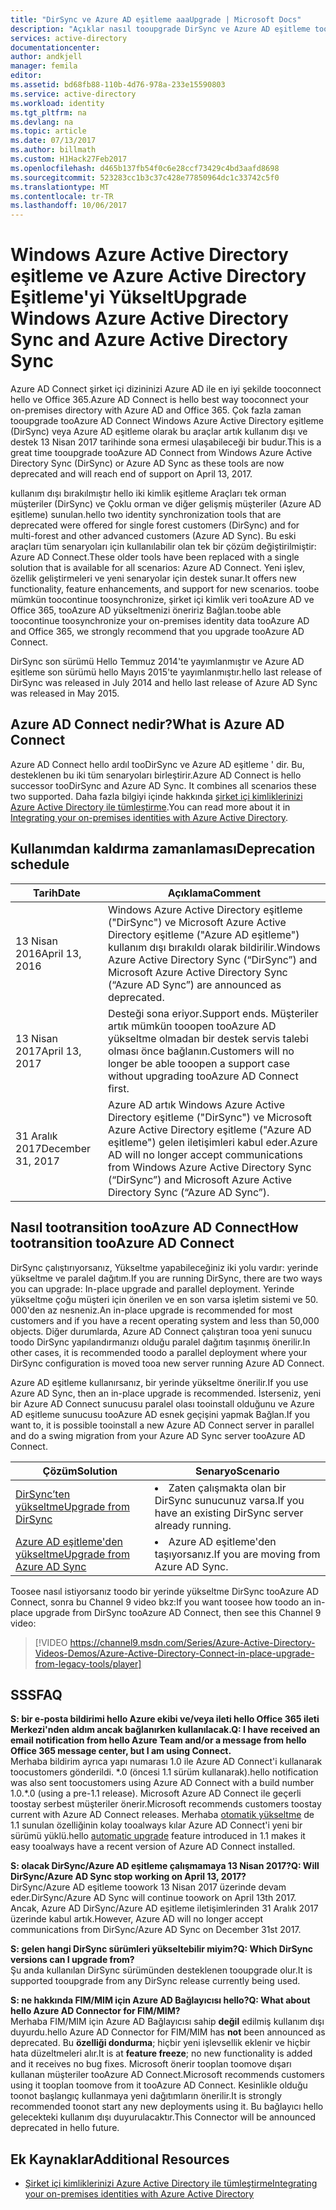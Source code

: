 ```yaml
---
title: "DirSync ve Azure AD eşitleme aaaUpgrade | Microsoft Docs"
description: "Açıklar nasıl tooupgrade DirSync ve Azure AD eşitleme tooAzure AD alanından Bağlan."
services: active-directory
documentationcenter: 
author: andkjell
manager: femila
editor: 
ms.assetid: bd68fb88-110b-4d76-978a-233e15590803
ms.service: active-directory
ms.workload: identity
ms.tgt_pltfrm: na
ms.devlang: na
ms.topic: article
ms.date: 07/13/2017
ms.author: billmath
ms.custom: H1Hack27Feb2017
ms.openlocfilehash: d465b137fb54f0c6e28ccf73429c4bd3aafd8698
ms.sourcegitcommit: 523283cc1b3c37c428e77850964dc1c33742c5f0
ms.translationtype: MT
ms.contentlocale: tr-TR
ms.lasthandoff: 10/06/2017
---
```

# <a name="upgrade-windows-azure-active-directory-sync-and-azure-active-directory-sync"></a><span data-ttu-id="c7c18-103">Windows Azure Active Directory eşitleme ve Azure Active Directory Eşitleme'yi Yükselt</span><span class="sxs-lookup"><span data-stu-id="c7c18-103">Upgrade Windows Azure Active Directory Sync and Azure Active Directory Sync</span></span>
<span data-ttu-id="c7c18-104">Azure AD Connect şirket içi dizininizi Azure AD ile en iyi şekilde tooconnect hello ve Office 365.</span><span class="sxs-lookup"><span data-stu-id="c7c18-104">Azure AD Connect is hello best way tooconnect your on-premises directory with Azure AD and Office 365.</span></span> <span data-ttu-id="c7c18-105">Çok fazla zaman tooupgrade tooAzure AD Connect Windows Azure Active Directory eşitleme (DirSync) veya Azure AD eşitleme olarak bu araçlar artık kullanım dışı ve destek 13 Nisan 2017 tarihinde sona ermesi ulaşabileceği bir budur.</span><span class="sxs-lookup"><span data-stu-id="c7c18-105">This is a great time tooupgrade tooAzure AD Connect from Windows Azure Active Directory Sync (DirSync) or Azure AD Sync as these tools are now deprecated and will reach end of support on April 13, 2017.</span></span>

<span data-ttu-id="c7c18-106">kullanım dışı bırakılmıştır hello iki kimlik eşitleme Araçları tek orman müşteriler (DirSync) ve Çoklu orman ve diğer gelişmiş müşteriler (Azure AD eşitleme) sunulan.</span><span class="sxs-lookup"><span data-stu-id="c7c18-106">hello two identity synchronization tools that are deprecated were offered for single forest customers (DirSync) and for multi-forest and other advanced customers (Azure AD Sync).</span></span> <span data-ttu-id="c7c18-107">Bu eski araçları tüm senaryoları için kullanılabilir olan tek bir çözüm değiştirilmiştir: Azure AD Connect.</span><span class="sxs-lookup"><span data-stu-id="c7c18-107">These older tools have been replaced with a single solution that is available for all scenarios: Azure AD Connect.</span></span> <span data-ttu-id="c7c18-108">Yeni işlev, özellik geliştirmeleri ve yeni senaryolar için destek sunar.</span><span class="sxs-lookup"><span data-stu-id="c7c18-108">It offers new functionality, feature enhancements, and support for new scenarios.</span></span> <span data-ttu-id="c7c18-109">toobe mümkün toocontinue toosynchronize, şirket içi kimlik veri tooAzure AD ve Office 365, tooAzure AD yükseltmenizi öneririz Bağlan.</span><span class="sxs-lookup"><span data-stu-id="c7c18-109">toobe able toocontinue toosynchronize your on-premises identity data tooAzure AD and Office 365, we strongly recommend that you upgrade tooAzure AD Connect.</span></span>

<span data-ttu-id="c7c18-110">DirSync son sürümü Hello Temmuz 2014'te yayımlanmıştır ve Azure AD eşitleme son sürümü hello Mayıs 2015'te yayımlanmıştır.</span><span class="sxs-lookup"><span data-stu-id="c7c18-110">hello last release of DirSync was released in July 2014 and hello last release of Azure AD Sync was released in May 2015.</span></span>

## <a name="what-is-azure-ad-connect"></a><span data-ttu-id="c7c18-111">Azure AD Connect nedir?</span><span class="sxs-lookup"><span data-stu-id="c7c18-111">What is Azure AD Connect</span></span>
<span data-ttu-id="c7c18-112">Azure AD Connect hello ardıl tooDirSync ve Azure AD eşitleme ' dir. Bu, desteklenen bu iki tüm senaryoları birleştirir.</span><span class="sxs-lookup"><span data-stu-id="c7c18-112">Azure AD Connect is hello successor tooDirSync and Azure AD Sync. It combines all scenarios these two supported.</span></span> <span data-ttu-id="c7c18-113">Daha fazla bilgiyi içinde hakkında [şirket içi kimliklerinizi Azure Active Directory ile tümleştirme](active-directory-aadconnect.md).</span><span class="sxs-lookup"><span data-stu-id="c7c18-113">You can read more about it in [Integrating your on-premises identities with Azure Active Directory](active-directory-aadconnect.md).</span></span>

## <a name="deprecation-schedule"></a><span data-ttu-id="c7c18-114">Kullanımdan kaldırma zamanlaması</span><span class="sxs-lookup"><span data-stu-id="c7c18-114">Deprecation schedule</span></span>
| <span data-ttu-id="c7c18-115">Tarih</span><span class="sxs-lookup"><span data-stu-id="c7c18-115">Date</span></span> | <span data-ttu-id="c7c18-116">Açıklama</span><span class="sxs-lookup"><span data-stu-id="c7c18-116">Comment</span></span> |
| --- | --- |
| <span data-ttu-id="c7c18-117">13 Nisan 2016</span><span class="sxs-lookup"><span data-stu-id="c7c18-117">April 13, 2016</span></span> |<span data-ttu-id="c7c18-118">Windows Azure Active Directory eşitleme ("DirSync") ve Microsoft Azure Active Directory eşitleme ("Azure AD eşitleme") kullanım dışı bırakıldı olarak bildirilir.</span><span class="sxs-lookup"><span data-stu-id="c7c18-118">Windows Azure Active Directory Sync (“DirSync”) and Microsoft Azure Active Directory Sync (“Azure AD Sync”) are announced as deprecated.</span></span> |
| <span data-ttu-id="c7c18-119">13 Nisan 2017</span><span class="sxs-lookup"><span data-stu-id="c7c18-119">April 13, 2017</span></span> |<span data-ttu-id="c7c18-120">Desteği sona eriyor.</span><span class="sxs-lookup"><span data-stu-id="c7c18-120">Support ends.</span></span> <span data-ttu-id="c7c18-121">Müşteriler artık mümkün tooopen tooAzure AD yükseltme olmadan bir destek servis talebi olması önce bağlanın.</span><span class="sxs-lookup"><span data-stu-id="c7c18-121">Customers will no longer be able tooopen a support case without upgrading tooAzure AD Connect first.</span></span> |
|<span data-ttu-id="c7c18-122">31 Aralık 2017</span><span class="sxs-lookup"><span data-stu-id="c7c18-122">December 31, 2017</span></span>|<span data-ttu-id="c7c18-123">Azure AD artık Windows Azure Active Directory eşitleme ("DirSync") ve Microsoft Azure Active Directory eşitleme ("Azure AD eşitleme") gelen iletişimleri kabul eder.</span><span class="sxs-lookup"><span data-stu-id="c7c18-123">Azure AD will no longer accept communications from Windows Azure Active Directory Sync (“DirSync”) and Microsoft Azure Active Directory Sync (“Azure AD Sync”).</span></span>

## <a name="how-tootransition-tooazure-ad-connect"></a><span data-ttu-id="c7c18-124">Nasıl tootransition tooAzure AD Connect</span><span class="sxs-lookup"><span data-stu-id="c7c18-124">How tootransition tooAzure AD Connect</span></span>
<span data-ttu-id="c7c18-125">DirSync çalıştırıyorsanız, Yükseltme yapabileceğiniz iki yolu vardır: yerinde yükseltme ve paralel dağıtım.</span><span class="sxs-lookup"><span data-stu-id="c7c18-125">If you are running DirSync, there are two ways you can upgrade: In-place upgrade and parallel deployment.</span></span> <span data-ttu-id="c7c18-126">Yerinde yükseltme çoğu müşteri için önerilen ve en son varsa işletim sistemi ve 50. 000'den az nesneniz.</span><span class="sxs-lookup"><span data-stu-id="c7c18-126">An in-place upgrade is recommended for most customers and if you have a recent operating system and less than 50,000 objects.</span></span> <span data-ttu-id="c7c18-127">Diğer durumlarda, Azure AD Connect çalıştıran tooa yeni sunucu toodo DirSync yapılandırmanızı olduğu paralel dağıtım taşınmış önerilir.</span><span class="sxs-lookup"><span data-stu-id="c7c18-127">In other cases, it is recommended toodo a parallel deployment where your DirSync configuration is moved tooa new server running Azure AD Connect.</span></span>

<span data-ttu-id="c7c18-128">Azure AD eşitleme kullanırsanız, bir yerinde yükseltme önerilir.</span><span class="sxs-lookup"><span data-stu-id="c7c18-128">If you use Azure AD Sync, then an in-place upgrade is recommended.</span></span> <span data-ttu-id="c7c18-129">İsterseniz, yeni bir Azure AD Connect sunucusu paralel olası tooinstall olduğunu ve Azure AD eşitleme sunucusu tooAzure AD esnek geçişini yapmak Bağlan.</span><span class="sxs-lookup"><span data-stu-id="c7c18-129">If you want to, it is possible tooinstall a new Azure AD Connect server in parallel and do a swing migration from your Azure AD Sync server tooAzure AD Connect.</span></span>

| <span data-ttu-id="c7c18-130">Çözüm</span><span class="sxs-lookup"><span data-stu-id="c7c18-130">Solution</span></span> | <span data-ttu-id="c7c18-131">Senaryo</span><span class="sxs-lookup"><span data-stu-id="c7c18-131">Scenario</span></span> |
| --- | --- |
| [<span data-ttu-id="c7c18-132">DirSync’ten yükseltme</span><span class="sxs-lookup"><span data-stu-id="c7c18-132">Upgrade from DirSync</span></span>](active-directory-aadconnect-dirsync-upgrade-get-started.md) |<li><span data-ttu-id="c7c18-133">Zaten çalışmakta olan bir DirSync sunucunuz varsa.</span><span class="sxs-lookup"><span data-stu-id="c7c18-133">If you have an existing DirSync server already running.</span></span></li> |
| [<span data-ttu-id="c7c18-134">Azure AD eşitleme'den yükseltme</span><span class="sxs-lookup"><span data-stu-id="c7c18-134">Upgrade from Azure AD Sync</span></span>](active-directory-aadconnect-upgrade-previous-version.md) |<li><span data-ttu-id="c7c18-135">Azure AD eşitleme'den taşıyorsanız.</span><span class="sxs-lookup"><span data-stu-id="c7c18-135">If you are moving from Azure AD Sync.</span></span></li> |

<span data-ttu-id="c7c18-136">Toosee nasıl istiyorsanız toodo bir yerinde yükseltme DirSync tooAzure AD Connect, sonra bu Channel 9 video bkz:</span><span class="sxs-lookup"><span data-stu-id="c7c18-136">If you want toosee how toodo an in-place upgrade from DirSync tooAzure AD Connect, then see this Channel 9 video:</span></span>

> [!VIDEO https://channel9.msdn.com/Series/Azure-Active-Directory-Videos-Demos/Azure-Active-Directory-Connect-in-place-upgrade-from-legacy-tools/player]
>
>

## <a name="faq"></a><span data-ttu-id="c7c18-137">SSS</span><span class="sxs-lookup"><span data-stu-id="c7c18-137">FAQ</span></span>
<span data-ttu-id="c7c18-138">**S: bir e-posta bildirimi hello Azure ekibi ve/veya ileti hello Office 365 ileti Merkezi'nden aldım ancak bağlanırken kullanılacak.**</span><span class="sxs-lookup"><span data-stu-id="c7c18-138">**Q: I have received an email notification from hello Azure Team and/or a message from hello Office 365 message center, but I am using Connect.**</span></span>  
<span data-ttu-id="c7c18-139">Merhaba bildirim ayrıca yapı numarası 1.0 ile Azure AD Connect'i kullanarak toocustomers gönderildi. \*.0 (öncesi 1.1 sürüm kullanarak).</span><span class="sxs-lookup"><span data-stu-id="c7c18-139">hello notification was also sent toocustomers using Azure AD Connect with a build number 1.0.\*.0 (using a pre-1.1 release).</span></span> <span data-ttu-id="c7c18-140">Microsoft Azure AD Connect ile geçerli toostay serbest müşteriler önerir.</span><span class="sxs-lookup"><span data-stu-id="c7c18-140">Microsoft recommends customers toostay current with Azure AD Connect releases.</span></span> <span data-ttu-id="c7c18-141">Merhaba [otomatik yükseltme](active-directory-aadconnect-feature-automatic-upgrade.md) de 1.1 sunulan özelliğinin kolay tooalways kılar Azure AD Connect'i yeni bir sürümü yüklü.</span><span class="sxs-lookup"><span data-stu-id="c7c18-141">hello [automatic upgrade](active-directory-aadconnect-feature-automatic-upgrade.md) feature introduced in 1.1 makes it easy tooalways have a recent version of Azure AD Connect installed.</span></span>

<span data-ttu-id="c7c18-142">**S: olacak DirSync/Azure AD eşitleme çalışmamaya 13 Nisan 2017?**</span><span class="sxs-lookup"><span data-stu-id="c7c18-142">**Q: Will DirSync/Azure AD Sync stop working on April 13, 2017?**</span></span>  
<span data-ttu-id="c7c18-143">DirSync/Azure AD eşitleme toowork 13 Nisan 2017 üzerinde devam eder.</span><span class="sxs-lookup"><span data-stu-id="c7c18-143">DirSync/Azure AD Sync will continue toowork on April 13th 2017.</span></span>  <span data-ttu-id="c7c18-144">Ancak, Azure AD DirSync/Azure AD eşitleme iletişimlerinden 31 Aralık 2017 üzerinde kabul artık.</span><span class="sxs-lookup"><span data-stu-id="c7c18-144">However, Azure AD will no longer accept communications from DirSync/Azure AD Sync on December 31st 2017.</span></span>

<span data-ttu-id="c7c18-145">**S: gelen hangi DirSync sürümleri yükseltebilir miyim?**</span><span class="sxs-lookup"><span data-stu-id="c7c18-145">**Q: Which DirSync versions can I upgrade from?**</span></span>  
<span data-ttu-id="c7c18-146">Şu anda kullanılan DirSync sürümünden desteklenen tooupgrade olur.</span><span class="sxs-lookup"><span data-stu-id="c7c18-146">It is supported tooupgrade from any DirSync release currently being used.</span></span>

<span data-ttu-id="c7c18-147">**S: ne hakkında FIM/MIM için Azure AD Bağlayıcısı hello?**</span><span class="sxs-lookup"><span data-stu-id="c7c18-147">**Q: What about hello Azure AD Connector for FIM/MIM?**</span></span>  
<span data-ttu-id="c7c18-148">Merhaba FIM/MIM için Azure AD Bağlayıcısı sahip **değil** edilmiş kullanım dışı duyurdu.</span><span class="sxs-lookup"><span data-stu-id="c7c18-148">hello Azure AD Connector for FIM/MIM has **not** been announced as deprecated.</span></span> <span data-ttu-id="c7c18-149">Bu **özelliği dondurma**; hiçbir yeni işlevsellik eklenir ve hiçbir hata düzeltmeleri alır.</span><span class="sxs-lookup"><span data-stu-id="c7c18-149">It is at **feature freeze**; no new functionality is added and it receives no bug fixes.</span></span> <span data-ttu-id="c7c18-150">Microsoft önerir tooplan toomove dışarı kullanan müşteriler tooAzure AD Connect.</span><span class="sxs-lookup"><span data-stu-id="c7c18-150">Microsoft recommends customers using it tooplan toomove from it tooAzure AD Connect.</span></span> <span data-ttu-id="c7c18-151">Kesinlikle olduğu toonot başlangıç kullanmaya yeni dağıtımların önerilir.</span><span class="sxs-lookup"><span data-stu-id="c7c18-151">It is strongly recommended toonot start any new deployments using it.</span></span> <span data-ttu-id="c7c18-152">Bu bağlayıcı hello gelecekteki kullanım dışı duyurulacaktır.</span><span class="sxs-lookup"><span data-stu-id="c7c18-152">This Connector will be announced deprecated in hello future.</span></span>

## <a name="additional-resources"></a><span data-ttu-id="c7c18-153">Ek Kaynaklar</span><span class="sxs-lookup"><span data-stu-id="c7c18-153">Additional Resources</span></span>
* [<span data-ttu-id="c7c18-154">Şirket içi kimliklerinizi Azure Active Directory ile tümleştirme</span><span class="sxs-lookup"><span data-stu-id="c7c18-154">Integrating your on-premises identities with Azure Active Directory</span></span>](active-directory-aadconnect.md)
